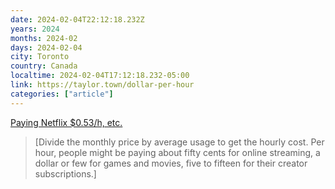 ```yaml
---
date: 2024-02-04T22:12:18.232Z
years: 2024
months: 2024-02
days: 2024-02-04
city: Toronto
country: Canada
localtime: 2024-02-04T17:12:18.232-05:00
link: https://taylor.town/dollar-per-hour
categories: ["article"]
---
```

[Paying Netflix $0.53/h, etc.](https://taylor.town/dollar-per-hour)

> [Divide the monthly price by average usage to get the hourly cost. Per hour, people might be paying about fifty cents for online streaming, a dollar or few for games and movies, five to fifteen for their creator subscriptions.]
